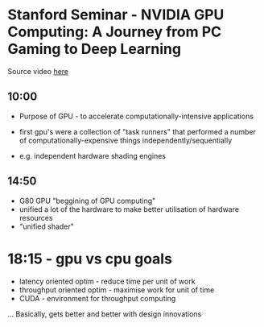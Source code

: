 # Stanford Seminar - NVIDIA GPU Computing: A Journey from PC Gaming to Deep Learning

Source video [here](https://www.youtube.com/watch?v=98Xis1W1mMk)

## 10:00

- Purpose of GPU - to accelerate computationally-intensive applications

- first gpu's were a collection of "task runners" that performed a number of computationally-expensive things independently/sequentially
- e.g. independent hardware shading engines

## 14:50

- G80 GPU "beggining of GPU computing"
- unified a lot of the hardware to make better utilisation of hardware resources
- "unified shader"

# 18:15 - gpu vs cpu goals

- latency oriented optim - reduce time per unit of work
- throughput oriented optim - maximise work for unit of time
- CUDA - environment for throughput computing

...
Basically, gets better and better with design innovations

